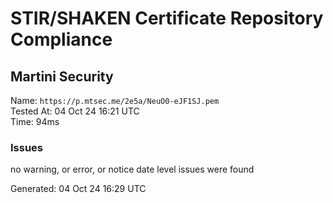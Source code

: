 # STIR/SHAKEN Certificate Repository Compliance

## Martini Security

Name: `https://p.mtsec.me/2e5a/NeuO0-eJF1SJ.pem`\
Tested At: 04 Oct 24 16:21 UTC\
Time: 94ms

### Issues

no warning, or error, or notice date level issues were found

Generated: 04 Oct 24 16:29 UTC